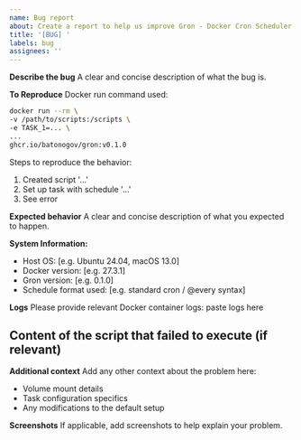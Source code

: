 ```yaml
---
name: Bug report
about: Create a report to help us improve Gron - Docker Cron Scheduler
title: '[BUG] '
labels: bug
assignees: ''
---
```


**Describe the bug**
A clear and concise description of what the bug is.

**To Reproduce**
Docker run command used:

```bash
docker run --rm \
-v /path/to/scripts:/scripts \
-e TASK_1=... \
...
ghcr.io/batonogov/gron:v0.1.0
```

Steps to reproduce the behavior:

1. Created script '...'
2. Set up task with schedule '...'
3. See error

**Expected behavior**
A clear and concise description of what you expected to happen.

**System Information:**

- Host OS: [e.g. Ubuntu 24.04, macOS 13.0]
- Docker version: [e.g. 27.3.1]
- Gron version: [e.g. 0.1.0]
- Schedule format used: [e.g. standard cron / @every syntax]

**Logs**
Please provide relevant Docker container logs:
paste logs here

## Content of the script that failed to execute (if relevant)

**Additional context**
Add any other context about the problem here:

- Volume mount details
- Task configuration specifics
- Any modifications to the default setup

**Screenshots**
If applicable, add screenshots to help explain your problem.
